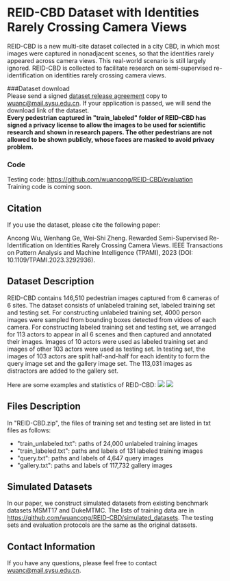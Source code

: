 # REID-CBD Dataset with Identities Rarely Crossing Camera Views
REID-CBD is a new multi-site dataset collected in a city CBD, in which most images were captured in nonadjacent scenes, so that the identities rarely appeared across camera views. This real-world scenario is still largely ignored.
REID-CBD is collected to facilitate research on semi-supervised re-identification on identities rarely crossing camera views.   

###Dataset download  
Please send a signed [dataset release agreement](https://github.com/wuancong/REID-CBD/agreement/agreement.pdf) copy to wuanc@mail.sysu.edu.cn.
If your application is passed, we will send the download link of the dataset.  
**Every pedestrian captured in "train_labeled" folder of REID-CBD has signed a privacy license to allow the images to be used for scientific research and shown in research papers.
The other pedestrians are not allowed to be shown publicly, whose faces are masked to avoid privacy problem.**

### Code  
Testing code: https://github.com/wuancong/REID-CBD/evaluation  
Training code is coming soon.

## Citation
If you use the dataset, please cite the following paper:

Ancong Wu, Wenhang Ge, Wei-Shi Zheng. Rewarded Semi-Supervised Re-Identification on Identities Rarely Crossing Camera Views. IEEE Transactions on Pattern Analysis and Machine Intelligence (TPAMI), 2023 (DOI: 10.1109/TPAMI.2023.3292936).

## Dataset Description
REID-CBD contains 146,510 pedestrian images captured from 6 cameras of 6 sites.
The dataset consists of unlabeled training set, labeled training set and testing set.
For constructing unlabeled training set, 4000 person images were sampled from bounding boxes detected from videos of each camera.
For constructing labeled training set and testing set, we arranged for 113 actors to appear in
all 6 scenes and then captured and annotated their images.
Images of 10 actors were used as labeled training set and images of other 103 actors were used as testing set.
In testing set, the images of 103 actors are split half-and-half for each identity to form the query image set and
the gallery image set. The 113,031 images as distractors are added to the gallery set.


Here are some examples and statistics of REID-CBD:
![](https://github.com/wuancong/REID-CBD/imgs/samples.png)
![](https://github.com/wuancong/REID-CBD/imgs/statistics.png)
	

## Files Description
In "REID-CBD.zip", the files of training set and testing set are listed in txt files as follows:
- "train_unlabeled.txt": paths of 24,000 unlabeled training images
- "train_labeled.txt": paths and labels of 131 labeled training images 
- "query.txt": paths and labels of 4,647 query images
- "gallery.txt": paths and labels of 117,732 gallery images 

## Simulated Datasets
In our paper, we construct simulated datasets from existing benchmark datasets MSMT17 and DukeMTMC. 
The lists of training data are in https://github.com/wuancong/REID-CBD/simulated_datasets.  The testing sets and evaluation protocols are the same as the original datasets. 

## Contact Information
If you have any questions, please feel free to contact wuanc@mail.sysu.edu.cn.
